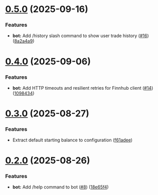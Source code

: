 # [0.5.0](https://github.com/KhiemNguyen15/StonkMarketGame/compare/v0.4.0...v0.5.0) (2025-09-16)


### Features

* **bot:** Add /history slash command to show user trade history ([#16](https://github.com/KhiemNguyen15/StonkMarketGame/issues/16)) ([8a2a4a9](https://github.com/KhiemNguyen15/StonkMarketGame/commit/8a2a4a9e34dbdc0991788dd938eec3b2a0eb84c8))

# [0.4.0](https://github.com/KhiemNguyen15/StonkMarketGame/compare/v0.3.0...v0.4.0) (2025-09-06)


### Features

* **bot:** Add HTTP timeouts and resilient retries for Finnhub client ([#14](https://github.com/KhiemNguyen15/StonkMarketGame/issues/14)) ([1098434](https://github.com/KhiemNguyen15/StonkMarketGame/commit/1098434cc3ec067fbeccc18742c09f5254f9149a))

# [0.3.0](https://github.com/KhiemNguyen15/StonkMarketGame/compare/v0.2.0...v0.3.0) (2025-08-27)


### Features

* Extract default starting balance to configuration ([f61adee](https://github.com/KhiemNguyen15/StonkMarketGame/commit/f61adee59a09b5818533e29c48878b55e5f3064e))

# [0.2.0](https://github.com/KhiemNguyen15/StonkMarketGame/compare/v0.1.1...v0.2.0) (2025-08-26)


### Features

* **bot:** Add /help command to bot ([#8](https://github.com/KhiemNguyen15/StonkMarketGame/issues/8)) ([18e65f4](https://github.com/KhiemNguyen15/StonkMarketGame/commit/18e65f4dee13b5eea811b12eea655a054da3ecda))
